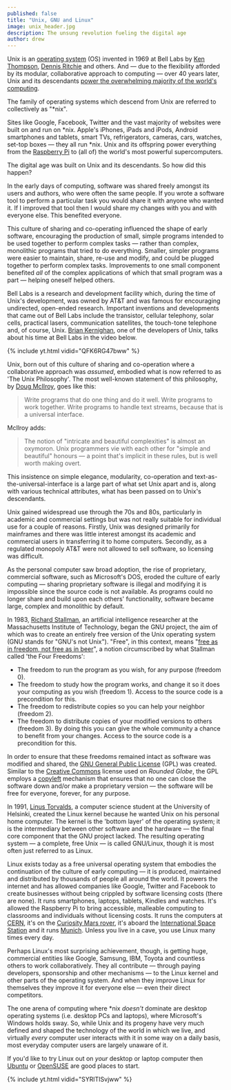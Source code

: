 ```yaml
---
published: false
title: "Unix, GNU and Linux"
image: unix_header.jpg
description: The unsung revolution fueling the digital age
author: drew 
---
```


Unix is an [operating system](https://en.wikipedia.org/wiki/Operating_system) (OS) invented in 1969 at Bell Labs by [Ken Thompson](https://en.wikipedia.org/wiki/Ken_Thompson), [Dennis Ritchie](https://en.wikipedia.org/wiki/Dennis_Ritchie) and others. And — due to the flexibility afforded by its modular, collaborative approach to computing — over 40 years later, Unix and its descendants [power the overwhelming majority of the world's computing](https://en.wikipedia.org/wiki/Usage_share_of_operating_systems#Market_share_by_category).

The family of operating systems which descend from Unix are referred to collectively as "\*nix".

Sites like Google, Facebook, Twitter and the vast majority of websites were built on and run on \*nix. Apple's iPhones, iPads and iPods, Android smartphones and tablets, smart TVs, refrigerators, cameras, cars, watches, set-top boxes — they all run \*nix. Unix and its offspring power everything from the [Raspberry Pi](https://en.wikipedia.org/wiki/Raspberry_Pi) to (all of) the world's most powerful supercomputers.

The digital age was built on Unix and its descendants. So how did this happen?

In the early days of computing, software was shared freely amongst its users and authors, who were often the same people. If you wrote a software tool to perform a particular task you would share it with anyone who wanted it. If I improved that tool then I would share my changes with you and with everyone else. This benefited everyone.

This culture of sharing and co-operating influenced the shape of early software, encouraging the production of small, simple programs intended to be used together to perform complex tasks — rather than complex, monolithic programs that tried to do everything. Smaller, simpler programs were easier to maintain, share, re-use and modify, and could be plugged together to perform complex tasks. Improvements to one small component benefited *all* of the complex applications of which that small program was a part — helping oneself helped others.

Bell Labs is a research and development facility which, during the time of Unix's development, was owned by AT&T and was famous for encouraging undirected, open-ended research. Important inventions and developments that came out of Bell Labs include the transistor, cellular telephony, solar cells, practical lasers, communication satellites, the touch-tone telephone and, of course, Unix. [Brian Kernighan](https://en.wikipedia.org/wiki/Brian_Kernighan), one of the developers of Unix, talks about his time at Bell Labs in the video below.

{% include yt.html vidid="QFK6RG47bww" %}

Unix, born out of this culture of sharing and co-operation where a collaborative approach was *assumed*, embodied what is now referred to as 'The Unix Philosophy'. The most well-known statement of this philosophy, by [Doug McIlroy](https://en.wikipedia.org/wiki/Douglas_McIlroy), goes like this:

>Write programs that do one thing and do it well. Write programs to work together. Write programs to handle text streams, because that is a universal interface.

McIlroy adds:

>The notion of "intricate and beautiful complexities" is almost an oxymoron. Unix programmers vie with each other for "simple and beautiful" honours — a point that's implicit in these rules, but is well worth making overt.

This insistence on simple elegance, modularity, co-operation and text-as-the-universal-interface is a large part of what set Unix apart and is, along with various technical attributes, what has been passed on to Unix's descendants.

Unix gained widespread use through the 70s and 80s, particularly in academic and commercial settings but was not really suitable for individual use for a couple of reasons. Firstly, Unix was designed primarily for mainframes and there was little interest amongst its academic and commercial users in transferring it to home computers. Secondly, as a regulated monopoly AT&T were not allowed to sell software, so licensing was difficult.

As the personal computer saw broad adoption, the rise of proprietary, commercial software, such as Microsoft's DOS, eroded the culture of early computing — sharing proprietary software is illegal and modifying it is impossible since the source code is not available. As programs could no longer share and build upon each others' functionality, software became large, complex and monolithic by default.

In 1983, [Richard Stallman](https://rms.sexy/), an artificial intelligence researcher at the Massachusetts Institute of Technology, began the GNU project, the aim of which was to create an entirely free version of the Unix operating system (GNU stands for "GNU's not Unix"). "Free", in this context, means "[free as in freedom, not free as in beer](http://www.gnu.org/philosophy/free-sw.en.html)", a notion circumscribed by what Stallman called 'the Four Freedoms':

* The freedom to run the program as you wish, for any purpose (freedom 0).
* The freedom to study how the program works, and change it so it does your computing as you wish (freedom 1). Access to the source code is a precondition for this.
* The freedom to redistribute copies so you can help your neighbor (freedom 2).
* The freedom to distribute copies of your modified versions to others (freedom 3). By doing this you can give the whole community a chance to benefit from your changes. Access to the source code is a precondition for this.

In order to ensure that these freedoms remained intact as software was modified and shared, the [GNU General Public License](http://www.gnu.org/licenses/gpl-3.0.en.html) (GPL) was created. Similar to the [Creative Commons](https://creativecommons.org/) license used on *Rounded Globe*, the GPL employs a [copyleft](https://en.wikipedia.org/wiki/Copyleft) mechanism that ensures that no one can close the software down and/or make a proprietary version — the software will be free for everyone, forever, for any purpose.

In 1991, [Linus Torvalds](https://en.wikipedia.org/wiki/Linus_Torvalds), a computer science student at the University of Helsinki, created the Linux kernel because he wanted Unix on his personal home computer. The kernel is the 'bottom layer' of the operating system; it is the intermediary between other software and the hardware — the final core component that the GNU project lacked. The resulting operating system — a complete, free Unix — is called GNU/Linux, though it is most often just referred to as Linux.

Linux exists today as a free universal operating system that embodies the continuation of the culture of early computing — it is produced, maintained and distributed by thousands of people all around the world. It powers the internet and has allowed companies like Google, Twitter and Facebook to create businesses without being crippled by software licensing costs (there are none). It runs smartphones, laptops, tablets, Kindles and watches. It's allowed the Raspberry Pi to bring accessible, malleable computing to classrooms and individuals without licensing costs. It runs the computers at [CERN](https://en.wikipedia.org/wiki/CERN), it's on the [Curiosity Mars rover](https://en.wikipedia.org/wiki/Curiosity_%28rover%29), it's aboard the [International Space Station](https://en.wikipedia.org/wiki/International_Space_Station) and it runs [Munich](http://www.techrepublic.com/article/how-munich-rejected-steve-ballmer-and-kicked-microsoft-out-of-the-city/). Unless you live in a cave, you use Linux many times every day.

Perhaps Linux's most surprising achievement, though, is getting huge, commercial entities like Google, Samsung, IBM, Toyota and countless others to work collaboratively. They all contribute — through paying developers, sponsorship and other mechanisms — to the Linux kernel and other parts of the operating system. And when they improve Linux for themselves they improve it for everyone else — even their direct competitors.

The one arena of computing where \*nix *doesn't* dominate are desktop operating systems (i.e. desktop PCs and laptops), where Microsoft's Windows holds sway. So, while Unix and its progeny have very much defined and shaped the technology of the world in which we live, and virtually *every* computer user interacts with it in some way on a daily basis, most everyday computer users are largely unaware of it.

If you'd like to try Linux out on *your* desktop or laptop computer then [Ubuntu](http://www.ubuntu.com/desktop) or [OpenSUSE](https://www.opensuse.org/) are good places to start.

{% include yt.html vidid="SYRlTISvjww" %}

